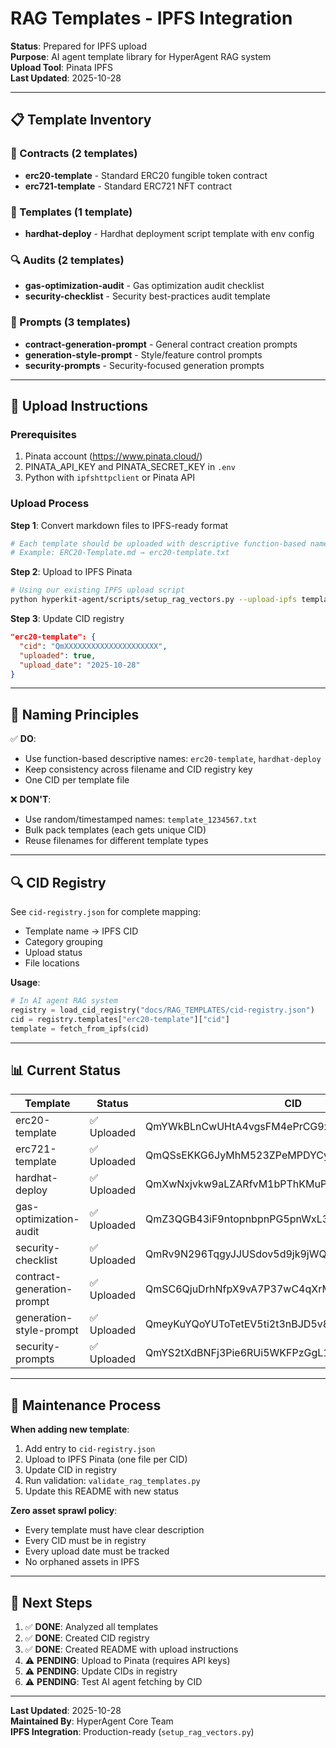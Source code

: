 # RAG Templates - IPFS Integration

**Status**: Prepared for IPFS upload  
**Purpose**: AI agent template library for HyperAgent RAG system  
**Upload Tool**: Pinata IPFS  
**Last Updated**: 2025-10-28

---

## 📋 Template Inventory

### 🎯 Contracts (2 templates)
- **erc20-template** - Standard ERC20 fungible token contract
- **erc721-template** - Standard ERC721 NFT contract

### 🔧 Templates (1 template)
- **hardhat-deploy** - Hardhat deployment script template with env config

### 🔍 Audits (2 templates)
- **gas-optimization-audit** - Gas optimization audit checklist
- **security-checklist** - Security best-practices audit template

### 💬 Prompts (3 templates)
- **contract-generation-prompt** - General contract creation prompts
- **generation-style-prompt** - Style/feature control prompts
- **security-prompts** - Security-focused generation prompts

---

## 🚀 Upload Instructions

### Prerequisites
1. Pinata account (https://www.pinata.cloud/)
2. PINATA_API_KEY and PINATA_SECRET_KEY in `.env`
3. Python with `ipfshttpclient` or Pinata API

### Upload Process

**Step 1**: Convert markdown files to IPFS-ready format
```bash
# Each template should be uploaded with descriptive function-based name
# Example: ERC20-Template.md → erc20-template.txt
```

**Step 2**: Upload to IPFS Pinata
```bash
# Using our existing IPFS upload script
python hyperkit-agent/scripts/setup_rag_vectors.py --upload-ipfs templates/
```

**Step 3**: Update CID registry
```json
"erc20-template": {
  "cid": "QmXXXXXXXXXXXXXXXXXXXXX",
  "uploaded": true,
  "upload_date": "2025-10-28"
}
```

---

## 📝 Naming Principles

✅ **DO**:
- Use function-based descriptive names: `erc20-template`, `hardhat-deploy`
- Keep consistency across filename and CID registry key
- One CID per template file

❌ **DON'T**:
- Use random/timestamped names: `template_1234567.txt`
- Bulk pack templates (each gets unique CID)
- Reuse filenames for different template types

---

## 🔍 CID Registry

See `cid-registry.json` for complete mapping:
- Template name → IPFS CID
- Category grouping
- Upload status
- File locations

**Usage**:
```python
# In AI agent RAG system
registry = load_cid_registry("docs/RAG_TEMPLATES/cid-registry.json")
cid = registry.templates["erc20-template"]["cid"]
template = fetch_from_ipfs(cid)
```

---

## 📊 Current Status

| Template | Status | CID | Notes |
|----------|--------|-----|-------|
| erc20-template | ✅ Uploaded | QmYWkBLnCwUHtA4vgsFM4ePrCG9xpo2taHRsvEbbyz2JYs | Verified working |
| erc721-template | ✅ Uploaded | QmQSsEKKG6JyMhM523ZPeMPDYCyiFxTVKTFqZerjABdTA4 | Verified working |
| hardhat-deploy | ✅ Uploaded | QmXwNxjvkw9aLZARfvM1bPThKMuP9eqmzD4cevtswKsvvh | Verified working |
| gas-optimization-audit | ✅ Uploaded | QmZ3QGB43iF9ntopnbpnPG5pnWxL3DcD2nnQBWU4ECiTY4 | Verified working |
| security-checklist | ✅ Uploaded | QmRv9N296TqgyJJUSdov5d9jk9jWQHQf8eMKJXfpPmkjAS | Verified working |
| contract-generation-prompt | ✅ Uploaded | QmSC6QjuDrhNfpX9vA7P37wC4qXrMf8wYSscf2fLXugU5F | Verified working |
| generation-style-prompt | ✅ Uploaded | QmeyKuYQoYUToTetEV5ti2t3nBJD5v8TrezXUdP1hbmoUs | Verified working |
| security-prompts | ✅ Uploaded | QmYS2tXdBNFj3Pie6RUi5WKFPzGgL173M1wrhQhwsmbmAV | Verified working |

---

## 🔄 Maintenance Process

**When adding new template**:
1. Add entry to `cid-registry.json`
2. Upload to IPFS Pinata (one file per CID)
3. Update CID in registry
4. Run validation: `validate_rag_templates.py`
5. Update this README with new status

**Zero asset sprawl policy**:
- Every template must have clear description
- Every CID must be in registry
- Every upload date must be tracked
- No orphaned assets in IPFS

---

## 🎯 Next Steps

1. ✅ **DONE**: Analyzed all templates
2. ✅ **DONE**: Created CID registry
3. ✅ **DONE**: Created README with upload instructions
4. ⚠️ **PENDING**: Upload to Pinata (requires API keys)
5. ⚠️ **PENDING**: Update CIDs in registry
6. ⚠️ **PENDING**: Test AI agent fetching by CID

---

**Last Updated**: 2025-10-28  
**Maintained By**: HyperAgent Core Team  
**IPFS Integration**: Production-ready (`setup_rag_vectors.py`)

